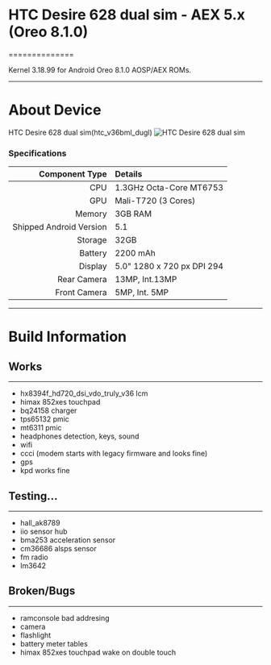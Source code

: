 # HTC Desire 628 dual sim - AEX 5.x (Oreo 8.1.0)
==============

Kernel 3.18.99 for Android Oreo 8.1.0 AOSP/AEX ROMs.

---

# About Device

HTC Desire 628 dual sim(htc_v36bml_dugl)
![HTC Desire 628 dual sim](https://www.htc.com/managed-assets/shared/desktop/smartphones/htc-desire-628-dual-sim/pdp/Desire-628-DS-PDP-Desktop-Buy-Now.png "HTC Desire 628 dual sim")

### Specifications

Component Type | Details
-------:|:-------------------------
CPU     | 1.3GHz Octa-Core MT6753
GPU     | Mali-T720 (3 Cores)
Memory  | 3GB RAM
Shipped Android Version | 5.1
Storage | 32GB
Battery | 2200 mAh
Display | 5.0" 1280 x 720 px DPI 294
Rear Camera | 13MP, Int.13MP
Front Camera | 5MP, Int. 5MP

---

# Build Information

## Works
-------------
 * hx8394f_hd720_dsi_vdo_truly_v36 lcm
 * himax 852xes touchpad
 * bq24158 charger
 * tps65132 pmic
 * mt6311 pmic
 * headphones detection, keys, sound
 * wifi
 * ccci (modem starts with legacy firmware and looks fine)
 * gps
 * kpd works fine

## Testing...
-------------
 * hall_ak8789
 * iio sensor hub
 * bma253 acceleration sensor 
 * cm36686 alsps sensor
 * fm radio
 * lm3642 
 
## Broken/Bugs
-------------
 * ramconsole bad addresing
 * camera
 * flashlight
 * battery meter tables
 * himax 852xes touchpad wake on double touch
